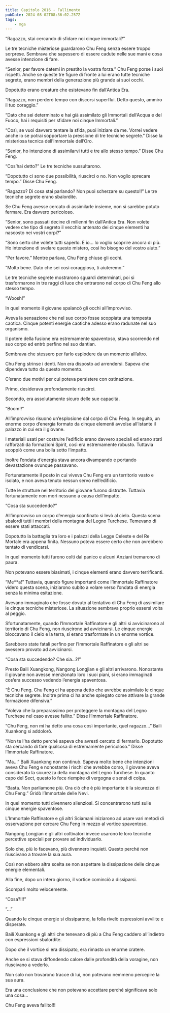 ```yaml
---
title: Capitolo 2016 - Fallimento
pubDate: 2024-08-02T08:36:02.257Z
tags:
    - mga
---
```



“Ragazzo, stai cercando di sfidare noi cinque immortali?”

Le tre tecniche misteriose guardarono Chu Feng senza essere troppo sorprese. Sembrava che sapessero di essere cadute nelle sue mani e cosa avesse intenzione di fare.

“Senior, per favore datemi in prestito la vostra forza.” Chu Feng porse i suoi rispetti. Anche se queste tre figure di fronte a lui erano tutte tecniche segrete, erano membri della generazione più grande ai suoi occhi.

Dopotutto erano creature che esistevano fin dall’Antica Era.

“Ragazzo, non perderò tempo con discorsi superflui. Detto questo, ammiro il tuo coraggio.”

“Dato che sei determinato e hai già assimilato gli Immortali dell’Acqua e del Fuoco, hai i requisiti per sfidare noi cinque Immortali.”

“Così, se vuoi davvero tentare la sfida, puoi iniziare da me. Vorrei vedere anche io se potrai sopportare la pressione di tre tecniche segrete.” Disse la misteriosa tecnica dell’Immortale dell’Oro.

“Senior, ho intenzione di assimilarvi tutti e tre allo stesso tempo.” Disse Chu Feng.

“Cos’hai detto?” Le tre tecniche sussultarono.

“Dopotutto ci sono due possibilità, riuscirci o no. Non voglio sprecare tempo.” Disse Chu Feng.

“Ragazzo? Di cosa stai parlando? Non puoi scherzare su questo!!” Le tre tecniche segrete erano sbalordite.

Se Chu Feng avesse cercato di assimilarle insieme, non si sarebbe potuto fermare. Era davvero pericoloso.

“Senior, sono passati decine di millenni fin dall’Antica Era. Non volete vedere che tipo di segreto il vecchio antenato dei cinque elementi ha nascosto nei vostri corpi?”

“Sono certo che volete tutti saperlo. E io… lo voglio scoprire ancora di più. Ho intenzione di svelare questo mistero, così ho bisogno del vostro aiuto.”

“Per favore.” Mentre parlava, Chu Feng chiuse gli occhi.

“Molto bene. Dato che sei così coraggioso, ti aiuteremo.”

Le tre tecniche segrete mostrarono sguardi determinati, poi si trasformarono in tre raggi di luce che entrarono nel corpo di Chu Feng allo stesso tempo.

“Woosh!”

In quel momento il giovane spalancò gli occhi all’improvviso.

Aveva la sensazione che nel suo corpo fosse scoppiata una tempesta caotica. Cinque potenti energie caotiche adesso erano radunate nel suo organismo.

Il potere della fusione era estremamente spaventoso, stava scorrendo nel suo corpo ed entrò perfino nel suo dantian.

Sembrava che stessero per farlo esplodere da un momento all’altro.

Chu Feng strinse i denti. Non era disposto ad arrendersi. Sapeva che dipendeva tutto da questo momento.

C’erano due motivi per cui poteva persistere con ostinazione.

Primo, desiderava profondamente riuscirci.

Secondo, era assolutamente sicuro delle sue capacità.

“Boom!!”

All’improvviso risuonò un’esplosione dal corpo di Chu Feng. In seguito, un enorme corpo d’energia formato da cinque elementi avvolse all’istante il palazzo in cui era il giovane.

I materiali usati per costruire l’edificio erano davvero speciali ed erano stati rafforzati da formazioni Spirit, così era estremamente robusto. Tuttavia scoppiò come una bolla sotto l’impatto.

Inoltre l’ondata d’energia stava ancora divampando e portando devastazione ovunque passavano.

Fortunatamente il posto in cui viveva Chu Feng era un territorio vasto e isolato, e non aveva tenuto nessun servo nell’edificio.

Tutte le strutture nel territorio del giovane furono distrutte. Tuttavia fortunatamente non morì nessuno a causa dell’impatto.

“Cosa sta succedendo?”

All’improvviso un corpo d’energia sconfinato si levò al cielo. Questa scena sbalordì tutti i membri della montagna del Legno Turchese. Temevano di essere stati attaccati.

Dopotutto la battaglia tra loro e i palazzi della Legge Celeste e del Re Mortale era appena finita. Nessuno poteva essere certo che non avrebbero tentato di vendicarsi.

In quel momento tutti furono colti dal panico e alcuni Anziani tremarono di paura.

Non potevano essere biasimati, i cinque elementi erano davvero terrificanti.

“Me**a!” Tuttavia, quando figure importanti come l’Immortale Raffinatore videro questa scena, iniziarono subito a volare verso l’ondata di energia senza la minima esitazione.

Avevano immaginato che fosse dovuto al tentativo di Chu Feng di assimilare le cinque tecniche misteriose. La situazione sembrava proprio essersi volta al peggio.

Sfortunatamente, quando l’Immortale Raffinatore e gli altri si avvicinarono al territorio di Chu Feng, non riuscirono ad avvicinarsi. Le cinque energie bloccavano il cielo e la terra, si erano trasformate in un enorme vortice.

Sarebbero state fatali perfino per l’Immortale Raffinatore e gli altri se avessero provato ad avvicinarsi.

“Cosa sta succedendo? Che sia…?!”

Presto Baili Xuangkong, Nangong Longjian e gli altri arrivarono. Nonostante il giovane non avesse menzionato loro i suoi piani, si erano immaginati cos’era successo vedendo l’energia spaventosa.

“È Chu Feng. Chu Feng ci ha appena detto che avrebbe assimilato le cinque tecniche segrete. Inoltre prima ci ha anche spiegato come attivare la grande formazione difensiva.”

“Voleva che la preparassimo per proteggere la montagna del Legno Turchese nel caso avesse fallito.” Disse l’Immortale Raffinatore.

“Chu Feng, non mi ha detto una cosa così importante, quel ragazzo…” Baili Xuankong si addolorò.

“Non te l’ha detto perché sapeva che avresti cercato di fermarlo. Dopotutto sta cercando di fare qualcosa di estremamente pericoloso.” Disse l’Immortale Raffinatore.

“Ma…” Baili Xuankong non continuò. Sapeva molto bene che intenzioni aveva Chu Feng e nonostante i rischi che avrebbe corso, il giovane aveva considerato la sicurezza della montagna del Legno Turchese. In quanto capo del Sect, questo lo fece riempire di vergogna e sensi di colpa.

“Basta. Non parliamone più. Ora ciò che è più importante è la sicurezza di Chu Feng.” Gridò l’Immortale delle Nevi.

In quel momento tutti divennero silenziosi. Si concentrarono tutti sulle cinque energie spaventose.

L’Immortale Raffinatore e gli altri Sciamani iniziarono ad usare vari metodi di osservazione per cercare Chu Feng in mezzo al vortice spaventoso.

Nangong Longjian e gli altri coltivatori invece usarono le loro tecniche percettive speciali per provare ad individuarlo.

Solo che, più lo facevano, più divennero inquieti. Questo perché non riuscivano a trovare la sua aura.

Così non ebbero altra scelta se non aspettare la dissipazione delle cinque energie elementali.

Alla fine, dopo un intero giorno, il vortice cominciò a dissiparsi.

Scomparì molto velocemente.

“Cosa?!!!”

“...”

Quando le cinque energie si dissiparono, la folla rivelò espressioni avvilite e disperate.

Baili Xuankong e gli altri che tenevano di più a Chu Feng caddero all’indietro con espressioni sbalordite.

Dopo che il vortice si era dissipato, era rimasto un enorme cratere.

Anche se si stava diffondendo calore dalle profondità della voragine, non riuscivano a vederlo.

Non solo non trovarono tracce di lui, non potevano nemmeno percepire la sua aura.

Era una conclusione che non potevano accettare perché significava solo una cosa…

Chu Feng aveva fallito!!!


